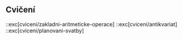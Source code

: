 ## Cvičení
::exc[cviceni/zakladni-aritmeticke-operace]
::exc[cviceni/antikvariat]
::exc[cviceni/planovani-svatby]

